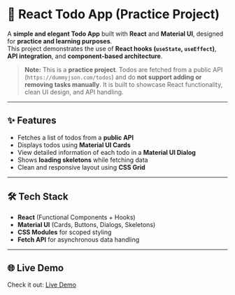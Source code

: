 # 📝 React Todo App (Practice Project)


A **simple and elegant Todo App** built with **React** and **Material UI**, designed for **practice and learning purposes**.  
This project demonstrates the use of **React hooks (`useState`, `useEffect`)**, **API integration**, and **component-based architecture**.  

> **Note:** This is a **practice project**. Todos are fetched from a public API (`https://dummyjson.com/todos`) and do **not support adding or removing tasks manually**. It is built to showcase React functionality, clean UI design, and API handling.

---

## ✨ Features

- Fetches a list of todos from a **public API**  
- Displays todos using **Material UI Cards**  
- View detailed information of each todo in a **Material UI Dialog**  
- Shows **loading skeletons** while fetching data  
- Clean and responsive layout using **CSS Grid**  

---

## 🛠 Tech Stack

- **React** (Functional Components + Hooks)  
- **Material UI** (Cards, Buttons, Dialogs, Skeletons)  
- **CSS Modules** for scoped styling  
- **Fetch API** for asynchronous data handling  

---

## 🌐 Live Demo

Check it out: [Live Demo](https://simple-react-todo-list-two.vercel.app/)



